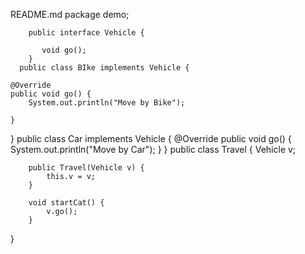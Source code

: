 README.md
package demo;


    	public interface Vehicle {

    	   void go();
    	}
      public class BIke implements Vehicle {

	@Override
	public void go() {
		System.out.println("Move by Bike");
		
	}
}
public class Car implements Vehicle {
    @Override
	public void go() {
        System.out.println("Move by Car");
    }
}
public class Travel {
	 Vehicle v;
	    
	    public Travel(Vehicle v) {
	        this.v = v;
	    }

	    void startCat() {
	        v.go();
	    }

}
